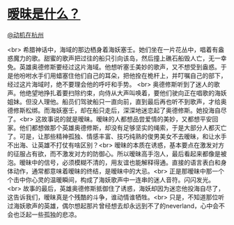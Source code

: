 
#  [暧昧是什么？](https://zhihu.com/questions/19656499)



[@动机在杭州](https://zhihu.com/people/fb1339246968bdebd53e07885ac47125)

&lt;br&gt;      希腊神话中，海域的那边栖身着海妖塞壬。她们坐在一片花丛中，唱着有盎惑魔力的歌。甜蜜的歌声把过往的船只引向该岛，然后撞上礁石船毁人亡，无一幸免。英雄奥德修斯要经过这片海域。他想听塞壬美妙的歌声，又不想受到盎惑。于是他吩咐水手们用蜡塞住他们自己的耳朵，把他拴在桅杆上，并叮嘱自己的部下，经过这片海域时，绝不要理会他的呼吁和手势。   &lt;br&gt;      奥德修斯听到了迷人的歌声。他绝望地挣扎着要扫除约束，向侍从大声叫唤着，要他们驶向正在唱歌的海妖姐妹。但没人理他。船员们驾驶船只一直向前，直到最后再也听不到歌声，才给奥德修斯松绑。而海妖塞壬，却在船只走后，深深地迷恋起了奥德修斯。她投海自尽了。&lt;br&gt;      这故事说的就是暧昧。暧昧的人都想品尝爱情的美妙，又都想平安回家。他们都想做那个英雄奥德修斯，却没有足够坚实的绳索，于是大部分人都灭亡了。可是，让那些精神孤独、情感丰富、技巧纯熟的俊男美女不去暧昧，和让水手不出海、让英雄不打仗有啥区别？&lt;br&gt;      暧昧的本质在诱惑，基本要点在激发对方的征服占有欲，而不激发对方的防御心。所以暧昧高手泡人，最后看起来都像是被泡。暧昧中的信号，必须模糊不清的，用友谊也能解释得通。直接的语言表白和身体动作，通常都意味着暧昧的终结，是暧昧中的大忌。&lt;br&gt;      正是那暧昧中那一个个击中你心灵的温暖瞬间，构成了海妖歌声中一连串的迷人音符。闪闪发光。&lt;br&gt;       故事的最后，英雄奥德修斯抵御住了诱惑，海妖却因为迷恋他投海自尽了，这告诉我们，暧昧真是个残酷的斗争，谁动情谁牺牲。&lt;br&gt;      只是，不知道那位听过海妖歌声的英雄，偶尔想起那片曾经想去却永远到不了的neverland，心中会不会也泛起一些孤独的悲凉。